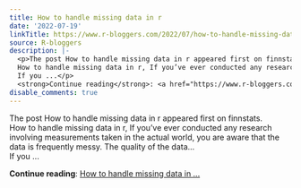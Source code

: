 ```yaml
---
title: How to handle missing data in r
date: '2022-07-19'
linkTitle: https://www.r-bloggers.com/2022/07/how-to-handle-missing-data-in-r/
source: R-bloggers
description: |-
  <p>The post How to handle missing data in r appeared first on finnstats.<br />
  How to handle missing data in r, If you’ve ever conducted any research involving measurements taken in the actual world, you are aware that the data is frequently messy. The quality of the data...<br />
  If you ...</p>
  <strong>Continue reading</strong>: <a href="https://www.r-bloggers.com/2022/07/how-to-handle-missing-data-in-r/">How to handle missing data in ...
disable_comments: true
---
```

<p>The post How to handle missing data in r appeared first on finnstats.<br />
How to handle missing data in r, If you’ve ever conducted any research involving measurements taken in the actual world, you are aware that the data is frequently messy. The quality of the data...<br />
If you ...</p>
<strong>Continue reading</strong>: <a href="https://www.r-bloggers.com/2022/07/how-to-handle-missing-data-in-r/">How to handle missing data in ...